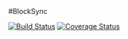 #BlockSync

[![Build Status](https://travis-ci.org/BlockSync/BlockSync.svg?branch=master)](https://travis-ci.org/BlockSync/BlockSync)
[![Coverage Status](https://coveralls.io/repos/BlockSync/BlockSync/badge.svg)](https://coveralls.io/r/BlockSync/BlockSync)
